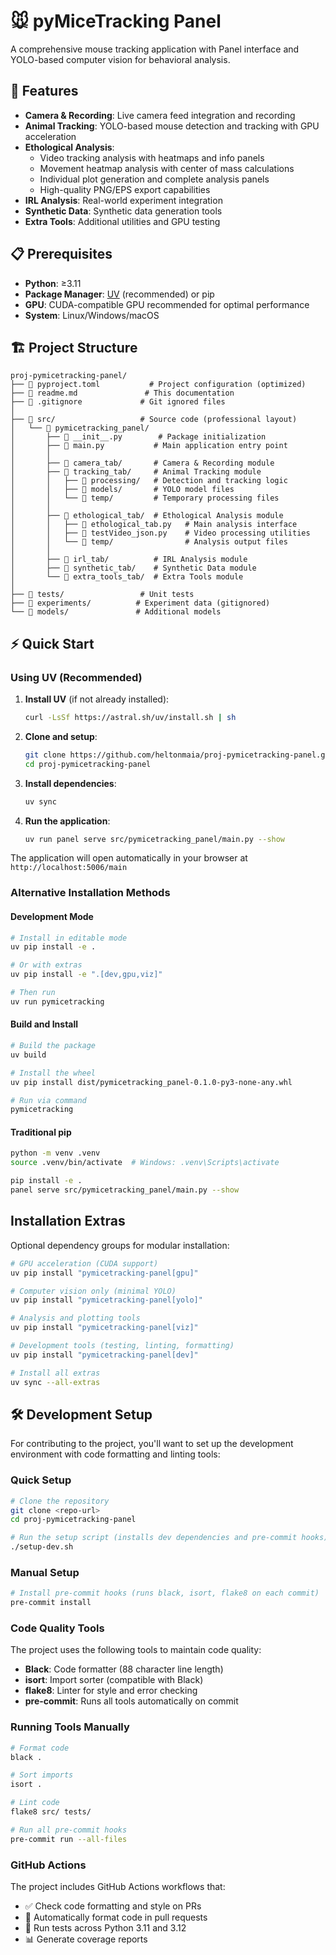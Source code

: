 # 🐭 pyMiceTracking Panel

A comprehensive mouse tracking application with Panel interface and YOLO-based computer vision for behavioral analysis.

## 🚀 Features

- **Camera & Recording**: Live camera feed integration and recording
- **Animal Tracking**: YOLO-based mouse detection and tracking with GPU acceleration  
- **Ethological Analysis**: 
  - Video tracking analysis with heatmaps and info panels
  - Movement heatmap analysis with center of mass calculations
  - Individual plot generation and complete analysis panels
  - High-quality PNG/EPS export capabilities
- **IRL Analysis**: Real-world experiment integration
- **Synthetic Data**: Synthetic data generation tools
- **Extra Tools**: Additional utilities and GPU testing

## 📋 Prerequisites

- **Python**: ≥3.11
- **Package Manager**: [UV](https://docs.astral.sh/uv/) (recommended) or pip
- **GPU**: CUDA-compatible GPU recommended for optimal performance
- **System**: Linux/Windows/macOS

## 🏗️ Project Structure

```
proj-pymicetracking-panel/
├── 📄 pyproject.toml           # Project configuration (optimized)
├── 📄 readme.md               # This documentation
├── 📄 .gitignore             # Git ignored files
│
├── 📁 src/                   # Source code (professional layout)
│   └── 📁 pymicetracking_panel/
│       ├── 📄 __init__.py        # Package initialization  
│       ├── 📄 main.py           # Main application entry point
│       │
│       ├── 📁 camera_tab/       # Camera & Recording module
│       ├── 📁 tracking_tab/     # Animal Tracking module
│       │   ├── 📁 processing/   # Detection and tracking logic
│       │   ├── 📁 models/       # YOLO model files
│       │   └── 📁 temp/         # Temporary processing files
│       │
│       ├── 📁 ethological_tab/  # Ethological Analysis module  
│       │   ├── 📄 ethological_tab.py   # Main analysis interface
│       │   ├── 📄 testVideo_json.py    # Video processing utilities
│       │   └── 📁 temp/                # Analysis output files
│       │
│       ├── 📁 irl_tab/          # IRL Analysis module
│       ├── 📁 synthetic_tab/    # Synthetic Data module  
│       └── 📁 extra_tools_tab/  # Extra Tools module
│
├── 📁 tests/                 # Unit tests
├── 📁 experiments/          # Experiment data (gitignored)
└── 📁 models/               # Additional models
```

## ⚡ Quick Start

### Using UV (Recommended)

1. **Install UV** (if not already installed):
   ```bash
   curl -LsSf https://astral.sh/uv/install.sh | sh
   ```

2. **Clone and setup**:
   ```bash
   git clone https://github.com/heltonmaia/proj-pymicetracking-panel.git
   cd proj-pymicetracking-panel
   ```

3. **Install dependencies**:
   ```bash
   uv sync
   ```

4. **Run the application**:
   ```bash
   uv run panel serve src/pymicetracking_panel/main.py --show
   ```

The application will open automatically in your browser at `http://localhost:5006/main`

### Alternative Installation Methods

#### Development Mode
```bash
# Install in editable mode
uv pip install -e .

# Or with extras
uv pip install -e ".[dev,gpu,viz]"

# Then run
uv run pymicetracking
```

#### Build and Install
```bash
# Build the package
uv build

# Install the wheel
uv pip install dist/pymicetracking_panel-0.1.0-py3-none-any.whl

# Run via command
pymicetracking
```

#### Traditional pip
```bash
python -m venv .venv
source .venv/bin/activate  # Windows: .venv\Scripts\activate

pip install -e .
panel serve src/pymicetracking_panel/main.py --show
```

## Installation Extras

Optional dependency groups for modular installation:

```bash
# GPU acceleration (CUDA support)
uv pip install "pymicetracking-panel[gpu]"

# Computer vision only (minimal YOLO)
uv pip install "pymicetracking-panel[yolo]"

# Analysis and plotting tools
uv pip install "pymicetracking-panel[viz]"

# Development tools (testing, linting, formatting)
uv pip install "pymicetracking-panel[dev]"

# Install all extras
uv sync --all-extras
```

## 🛠️ Development Setup

For contributing to the project, you'll want to set up the development environment with code formatting and linting tools:

### Quick Setup
```bash
# Clone the repository
git clone <repo-url>
cd proj-pymicetracking-panel

# Run the setup script (installs dev dependencies and pre-commit hooks)
./setup-dev.sh
```

### Manual Setup
```bash
# Install pre-commit hooks (runs black, isort, flake8 on each commit)
pre-commit install
```

### Code Quality Tools

The project uses the following tools to maintain code quality:

- **Black**: Code formatter (88 character line length)
- **isort**: Import sorter (compatible with Black)
- **flake8**: Linter for style and error checking
- **pre-commit**: Runs all tools automatically on commit

### Running Tools Manually

```bash
# Format code
black .

# Sort imports
isort .

# Lint code
flake8 src/ tests/

# Run all pre-commit hooks
pre-commit run --all-files
```

### GitHub Actions

The project includes GitHub Actions workflows that:
- ✅ Check code formatting and style on PRs
- 🤖 Automatically format code in pull requests
- 🧪 Run tests across Python 3.11 and 3.12
- 📊 Generate coverage reports



